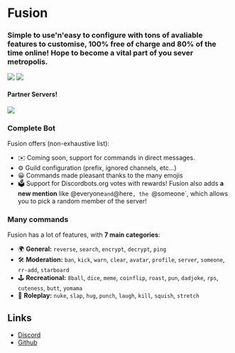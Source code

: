 # Fusion
### Simple to use'n'easy to configure with tons of avaliable features to customise, 100% free of charge and 80% of the time online! Hope to become a vital part of you sever metropolis.
[![](https://img.shields.io/discord/744479771874033674.svg?logo=discord&colorB=7289DA)](https://discord.gg/xMgSqyb)
[![](https://img.shields.io/badge/discord.js-v12.0.0--dev-blue.svg?logo=npm)](https://discord.js.org)

#### Partner Servers!
[![](https://img.shields.io/discord/737456018627362857.svg?logo=discord&colorB=7289DA)](https://discord.gg/azFnW2E)

### Complete Bot
Fusion offers (non-exhaustive list):
*   ✉️ Coming soon, support for commands in direct messages.
*   ⚙️ Guild configuration (prefix, ignored channels, etc...)
*   😀 Commands made pleasant thanks to the many emojis
*   🗳️ Support for Discordbots.org votes with rewards!
Fusion also adds **a new mention** like @everyone` and `@here`, the `@someone`, which allows you to pick a random member of the server!

### Many commands
Fusion has a lot of features, with **7 main categories**:

*   🌍 **General:** `reverse`, `search`, `encrypt`, `decrypt`, `ping`
*   🛠️ **Moderation:** `ban`, `kick`, `warn`, `clear`, `avatar`, `profile`, `server`, `someone`, `rr-add`, `starboard`
*   🕹 **Recreational:** `8ball`, `dice`, `meme`, `coinflip`, `roast`, `pun`, `dadjoke`, `rps`, `cuteness`, `butt`, `yomama`
*   👻 **Roleplay:** `nuke`, `slap`, `hug`, `punch`, `laugh`, `kill`, `squish`, `stretch`

## Links
*   [Discord](https://discord.gg/xMgSqyb)
*   [Github](https://github.com/SoVieNTs/Fusion/)
